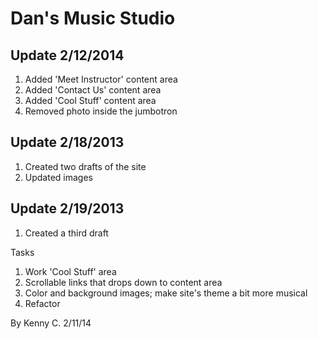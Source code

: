 # Dan's Music Studio 

## Update 2/12/2014

1. Added 'Meet Instructor' content area
2. Added 'Contact Us' content area
3. Added 'Cool Stuff' content area
4. Removed photo inside the jumbotron

## Update 2/18/2013
1. Created two drafts of the site
2. Updated images

## Update 2/19/2013
1. Created a third draft

Tasks

1. Work 'Cool Stuff' area
2. Scrollable links that drops down to content area
3. Color and background images; make site's theme a bit more musical
4. Refactor
  
By Kenny C.
2/11/14
